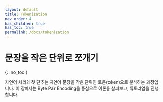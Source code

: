 ```yaml
---
layout: default
title: Tokenization
nav_order: 4
has_children: true
has_toc: true
permalink: /docs/tokenization
---
```


# 문장을 작은 단위로 쪼개기
{: .no_toc }

자연어 처리의 첫 단추는 자연어 문장을 작은 단위인 토큰(token)으로 분석하는 과정입니다. 이 장에서는 Byte Pair Encoding을 중심으로 이론을 살펴보고, 튜토리얼을 진행합니다.
